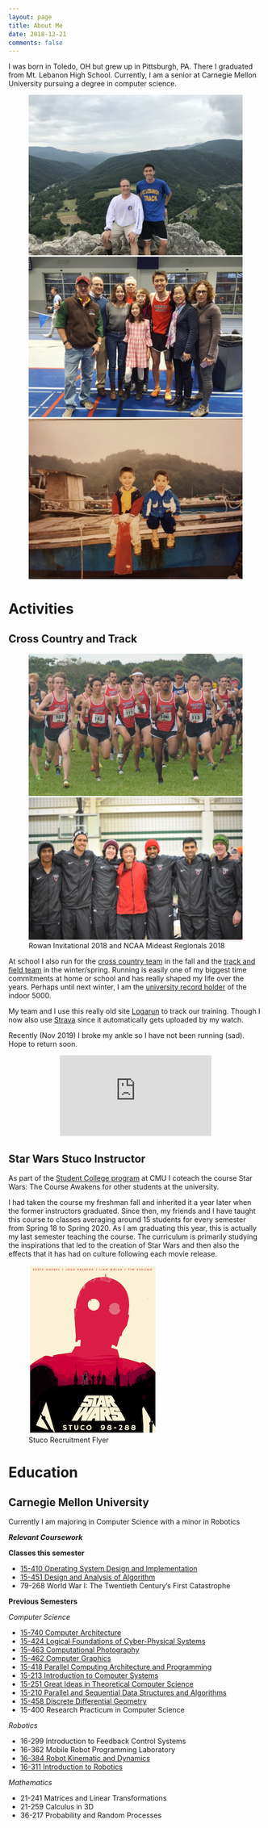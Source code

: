 ```yaml
---
layout: page
title: About Me
date: 2018-12-21
comments: false
---
```


I was born in Toledo, OH but grew up in Pittsburgh, PA.
There I graduated from Mt. Lebanon High School. 
Currently, I am a senior at Carnegie Mellon University pursuing a degree
in computer science.

<figure class="third">
  <a href="/assets/img/about/mountain.jpg"><img src="/assets/img/about/mountain.jpg"></a>
  <a href="/assets/img/about/case2018.jpg"><img src="/assets/img/about/case2018.jpg"></a>
  <a href="/assets/img/about/oldboat.jpg"><img src="/assets/img/about/oldboat.jpg"></a>
</figure>

# Activities

## Cross Country and Track

<figure class="half">
  <a href="/assets/img/about/rowan2018.jpg"><img src="/assets/img/about/rowan2018.jpg"></a>
  <a href="/assets/img/about/regionals2018.jpg"><img src="/assets/img/about/regionals2018.jpg"></a>
  <figcaption>Rowan Invitational 2018 and NCAA Mideast Regionals 2018</figcaption>
</figure>

At school I also run for the
[cross country team](http://athletics.cmu.edu/sports/mxc/index)
in the fall and the
[track and field team](http://athletics.cmu.edu/sports/mtrack/index)
in the winter/spring. Running is easily one of my biggest time commitments
at home or school and has really shaped my life over the years. Perhaps until next winter, I am the [university record holder](http://athletics.cmu.edu/sports/mtrack/2018-19/releases/20190223xptauj) of the indoor 5000. 

My team and I use this really old site 
[Logarun](http://www.logarun.com/calendars/joshkalapos/) to track our 
training. Though I now also use [Strava](https://www.strava.com/athletes/40109316) since it automatically gets uploaded by my watch.

Recently (Nov 2019) I broke my ankle so I have not been running (sad). Hope to return soon.

<center>
  <iframe height='160' width='300' frameborder='0' allowtransparency='true' scrolling='no' src='https://www.strava.com/athletes/40109316/activity-summary/a88a0b6200daf558b8e69f09baf0244d316674eb'></iframe>
</center>

## Star Wars Stuco Instructor

As part of the [Student College program](https://www.cmu.edu/stuco/) at CMU I
coteach the course Star Wars: The Course Awakens for other students at the
university.

I had taken the course my freshman fall and inherited it a year later
when the former instructors graduated. Since then, my friends and I have taught this
course to classes averaging around 15 students for every semester from Spring 18 to Spring 2020.
As I am graduating this year, this is actually my last semester teaching the course.
The curriculum is primarily studying the inspirations that led to the creation of Star 
Wars and then also the effects that it has had on culture following each movie release.

<figure>
  <a href="/assets/img/about/StarWars_Stuco.png"><img src="/assets/img/about/StarWars_Stuco.png"></a>
  <figcaption>Stuco Recruitment Flyer</figcaption>
</figure>

# Education

## Carnegie Mellon University

Currently I am majoring in Computer Science with a minor in Robotics

***Relevant Coursework***

**Classes this semester**
- [15-410 Operating System Design and Implementation](https://www.cs.cmu.edu/~410/)
- [15-451 Design and Analysis of Algorithm](https://www.cs.cmu.edu/afs/cs/academic/class/15451-s20/www/index.html)
- 79-268 World War I: The Twentieth Century’s First Catastrophe

**Previous Semesters**

*Computer Science*

- [15-740 Computer Architecture](https://www.cs.cmu.edu/afs/cs/academic/class/15740-f19/www/index.html)
- [15-424 Logical Foundations of Cyber-Physical Systems](http://lfcps.org/course/lfcps19.html)
- [15-463 Computational Photography](http://graphics.cs.cmu.edu/courses/15-463/)
- [15-462 Computer Graphics](http://15462.courses.cs.cmu.edu/fall2018/home)
- [15-418 Parallel Computing Architecture and Programming](https://www.cs.cmu.edu/afs/cs/academic/class/15418-s18/www/)
- [15-213 Introduction to Computer Systems](https://www.cs.cmu.edu/afs/cs/academic/class/15213-f17/www/)
- [15-251 Great Ideas in Theoretical Computer Science](http://www.cs.cmu.edu/~aada/courses/15251f17/www/index.html)
- [15-210 Parallel and Sequential Data Structures and Algorithms](https://www.cs.cmu.edu/afs/cs/academic/class/15210-s18/www-s18/)
- [15-458 Discrete Differential Geometry](http://brickisland.net/DDGSpring2019/)
- 15-400 Research Practicum in Computer Science

*Robotics*
- 16-299 Introduction to Feedback Control Systems
- 16-362 Mobile Robot Programming Laboratory
- [16-384 Robot Kinematic and Dynamics](http://robotkinematics.org)
- [16-311 Introduction to Robotics](http://generalrobotics.org)

*Mathematics*
- 21-241 Matrices and Linear Transformations
- 21-259 Calculus in 3D
- 36-217 Probability and Random Processes
